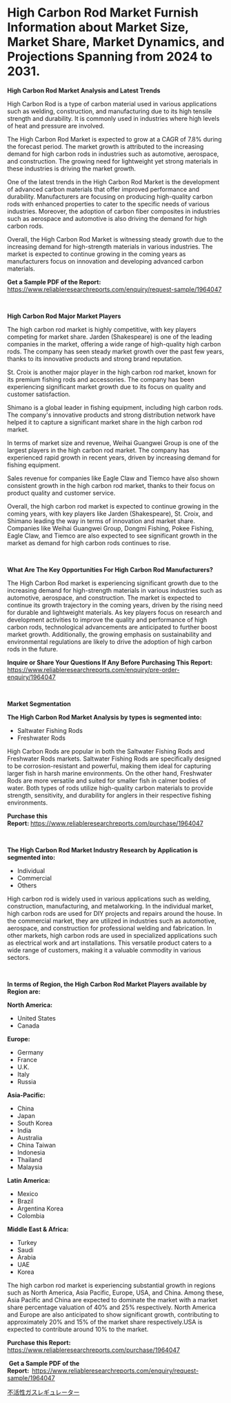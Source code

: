 <p><h1>High Carbon Rod Market Furnish Information about Market Size, Market Share, Market Dynamics, and Projections Spanning from 2024 to 2031.</h1></p><p><strong>High Carbon Rod Market Analysis and Latest Trends</strong></p>
<p><p>High Carbon Rod is a type of carbon material used in various applications such as welding, construction, and manufacturing due to its high tensile strength and durability. It is commonly used in industries where high levels of heat and pressure are involved.</p><p>The High Carbon Rod Market is expected to grow at a CAGR of 7.8% during the forecast period. The market growth is attributed to the increasing demand for high carbon rods in industries such as automotive, aerospace, and construction. The growing need for lightweight yet strong materials in these industries is driving the market growth.</p><p>One of the latest trends in the High Carbon Rod Market is the development of advanced carbon materials that offer improved performance and durability. Manufacturers are focusing on producing high-quality carbon rods with enhanced properties to cater to the specific needs of various industries. Moreover, the adoption of carbon fiber composites in industries such as aerospace and automotive is also driving the demand for high carbon rods.</p><p>Overall, the High Carbon Rod Market is witnessing steady growth due to the increasing demand for high-strength materials in various industries. The market is expected to continue growing in the coming years as manufacturers focus on innovation and developing advanced carbon materials.</p></p>
<p><strong>Get a Sample PDF of the Report:&nbsp;</strong> <a href="https://www.reliableresearchreports.com/enquiry/request-sample/1964047">https://www.reliableresearchreports.com/enquiry/request-sample/1964047</a></p>
<p>&nbsp;</p>
<p><strong>High Carbon Rod Major Market Players</strong></p>
<p><p>The high carbon rod market is highly competitive, with key players competing for market share. Jarden (Shakespeare) is one of the leading companies in the market, offering a wide range of high-quality high carbon rods. The company has seen steady market growth over the past few years, thanks to its innovative products and strong brand reputation.</p><p>St. Croix is another major player in the high carbon rod market, known for its premium fishing rods and accessories. The company has been experiencing significant market growth due to its focus on quality and customer satisfaction.</p><p>Shimano is a global leader in fishing equipment, including high carbon rods. The company's innovative products and strong distribution network have helped it to capture a significant market share in the high carbon rod market.</p><p>In terms of market size and revenue, Weihai Guangwei Group is one of the largest players in the high carbon rod market. The company has experienced rapid growth in recent years, driven by increasing demand for fishing equipment.</p><p>Sales revenue for companies like Eagle Claw and Tiemco have also shown consistent growth in the high carbon rod market, thanks to their focus on product quality and customer service.</p><p>Overall, the high carbon rod market is expected to continue growing in the coming years, with key players like Jarden (Shakespeare), St. Croix, and Shimano leading the way in terms of innovation and market share. Companies like Weihai Guangwei Group, Dongmi Fishing, Pokee Fishing, Eagle Claw, and Tiemco are also expected to see significant growth in the market as demand for high carbon rods continues to rise.</p></p>
<p>&nbsp;</p>
<p><strong>What Are The Key Opportunities For High Carbon Rod Manufacturers?</strong></p>
<p><p>The High Carbon Rod market is experiencing significant growth due to the increasing demand for high-strength materials in various industries such as automotive, aerospace, and construction. The market is expected to continue its growth trajectory in the coming years, driven by the rising need for durable and lightweight materials. As key players focus on research and development activities to improve the quality and performance of high carbon rods, technological advancements are anticipated to further boost market growth. Additionally, the growing emphasis on sustainability and environmental regulations are likely to drive the adoption of high carbon rods in the future.</p></p>
<p><strong>Inquire or Share Your Questions If Any Before Purchasing This Report:</strong> <a href="https://www.reliableresearchreports.com/enquiry/pre-order-enquiry/1964047">https://www.reliableresearchreports.com/enquiry/pre-order-enquiry/1964047</a></p>
<p>&nbsp;</p>
<p><strong>Market Segmentation</strong></p>
<p><strong>The High Carbon Rod Market Analysis by types is segmented into:</strong></p>
<p><ul><li>Saltwater Fishing Rods</li><li>Freshwater Rods</li></ul></p>
<p><p>High Carbon Rods are popular in both the Saltwater Fishing Rods and Freshwater Rods markets. Saltwater Fishing Rods are specifically designed to be corrosion-resistant and powerful, making them ideal for capturing larger fish in harsh marine environments. On the other hand, Freshwater Rods are more versatile and suited for smaller fish in calmer bodies of water. Both types of rods utilize high-quality carbon materials to provide strength, sensitivity, and durability for anglers in their respective fishing environments.</p></p>
<p><strong>Purchase this Report:&nbsp;</strong><a href="https://www.reliableresearchreports.com/purchase/1964047">https://www.reliableresearchreports.com/purchase/1964047</a></p>
<p>&nbsp;</p>
<p><strong>The High Carbon Rod Market Industry Research by Application is segmented into:</strong></p>
<p><ul><li>Individual</li><li>Commercial</li><li>Others</li></ul></p>
<p><p>High carbon rod is widely used in various applications such as welding, construction, manufacturing, and metalworking. In the individual market, high carbon rods are used for DIY projects and repairs around the house. In the commercial market, they are utilized in industries such as automotive, aerospace, and construction for professional welding and fabrication. In other markets, high carbon rods are used in specialized applications such as electrical work and art installations. This versatile product caters to a wide range of customers, making it a valuable commodity in various sectors.</p></p>
<p>&nbsp;</p>
<p><strong>In terms of Region, the High Carbon Rod Market Players available by Region are:</strong></p>
<p>
    <p> <strong> North America: </strong>
        <ul>
            <li>United States</li>
            <li>Canada</li>
        </ul>
        </p> 
    <p> <strong> Europe: </strong>
        <ul>
            <li>Germany</li>
            <li>France</li>
            <li>U.K.</li>
            <li>Italy</li>
            <li>Russia</li>
        </ul>
        </p> 
    <p> <strong> Asia-Pacific: </strong>
        <ul>
            <li>China</li>
            <li>Japan</li>
            <li>South Korea</li>
            <li>India</li>
            <li>Australia</li>
            <li>China Taiwan</li>
            <li>Indonesia</li>
            <li>Thailand</li>
            <li>Malaysia</li>
        </ul>
        </p> 
    <p> <strong> Latin America: </strong>
        <ul>
            <li>Mexico</li>
            <li>Brazil</li>
            <li>Argentina Korea</li>
            <li>Colombia</li>
        </ul>
        </p> 
    <p> <strong> Middle East & Africa: </strong>
        <ul>
            <li>Turkey</li>
            <li>Saudi</li>
            <li>Arabia</li>
            <li>UAE</li>
            <li>Korea</li>
        </ul>
    </p>
    </p>
<p><p>The high carbon rod market is experiencing substantial growth in regions such as North America, Asia Pacific, Europe, USA, and China. Among these, Asia Pacific and China are expected to dominate the market with a market share percentage valuation of 40% and 25% respectively. North America and Europe are also anticipated to show significant growth, contributing to approximately 20% and 15% of the market share respectively.USA is expected to contribute around 10% to the market.</p></p>
<p><strong>Purchase this Report: </strong><a href="https://www.reliableresearchreports.com/purchase/1964047">https://www.reliableresearchreports.com/purchase/1964047</a></p>
<p>&nbsp;<strong>Get a Sample PDF of the Report:&nbsp;&nbsp;</strong><a href="https://www.reliableresearchreports.com/enquiry/request-sample/1964047">https://www.reliableresearchreports.com/enquiry/request-sample/1964047</a></p>
<p><strong></strong></p>
<p><p><a href="https://github.com/Sophiaard2003/Market-Research-Report-List-1/blob/main/46727946271.md">不活性ガスレギュレーター</a></p></p>
